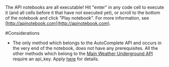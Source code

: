 The API notebooks are all executable! Hit "enter" in any code cell to execute it (and all cells before it that have not executed yet), or scroll to the bottom of the notebook and click "Play notebook". For more information, see [http://apinotebook.com](http://apinotebook.com).

#Considerations

- ​The only method which belongs to the AutoComplete API and occurs in the very end of the notebook, does not have any prerequisites. All the other methods which belong to the [Main Weather Underground API](https://anypoint.mulesoft.com/apiplatform/popular/#/portals/apis/7733/versions/7867) require an api_key. Apply [here](https://anypoint.mulesoft.com/apiplatform/popular/#/portals/apis/7733/versions/7867/pages/6501) for details.

